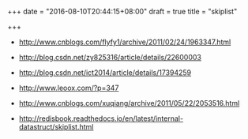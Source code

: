+++
date = "2016-08-10T20:44:15+08:00"
draft = true
title = "skiplist"

+++


* http://www.cnblogs.com/flyfy1/archive/2011/02/24/1963347.html
* http://blog.csdn.net/zy825316/article/details/22600003

* http://blog.csdn.net/ict2014/article/details/17394259
* http://www.leoox.com/?p=347
* http://www.cnblogs.com/xuqiang/archive/2011/05/22/2053516.html
* http://redisbook.readthedocs.io/en/latest/internal-datastruct/skiplist.html
